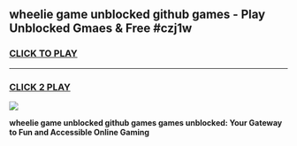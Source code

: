 
## wheelie game unblocked github games - Play Unblocked Gmaes & Free #czj1w
<h3>
<a href="https://premium.freeplayer.one?title=wheelie_game_unblocked_github_games&ref=03M">CLICK TO PLAY</a></h3>
<hr>

<h3>
<a href="https://premium.freeplayer.one?title=wheelie_game_unblocked_github_games&ref=03M">CLICK 2 PLAY</a>
  
</h3>

<a href="https://premium.freeplayer.one?title=wheelie_game_unblocked_github_games&ref=03M"><img src="https://clearcache.store/games.png"></a>


**wheelie game unblocked github games games unblocked: Your Gateway to Fun and Accessible Online Gaming**
